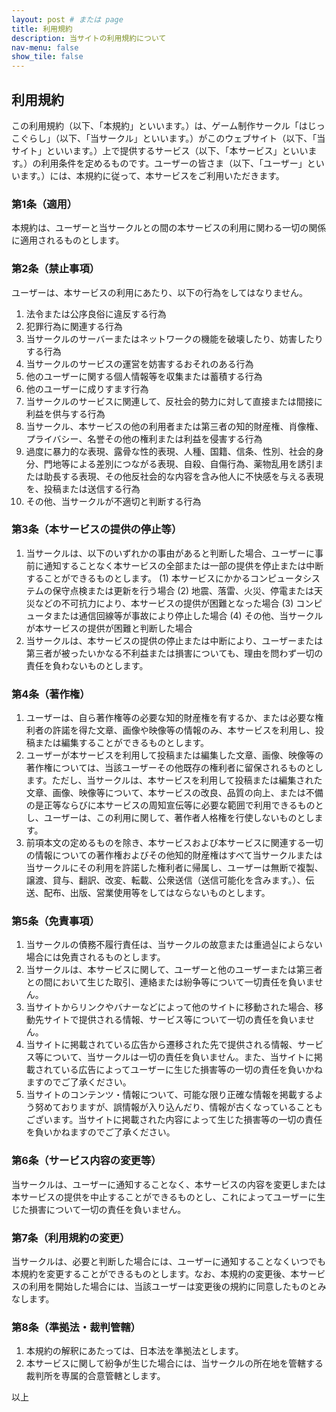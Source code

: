 ```yaml
---
layout: post # または page
title: 利用規約
description: 当サイトの利用規約について
nav-menu: false
show_tile: false
---
```


## 利用規約

この利用規約（以下、「本規約」といいます。）は、ゲーム制作サークル「はじっこぐらし」（以下、「当サークル」といいます。）がこのウェブサイト（以下、「当サイト」といいます。）上で提供するサービス（以下、「本サービス」といいます。）の利用条件を定めるものです。ユーザーの皆さま（以下、「ユーザー」といいます。）には、本規約に従って、本サービスをご利用いただきます。

### 第1条（適用）
本規約は、ユーザーと当サークルとの間の本サービスの利用に関わる一切の関係に適用されるものとします。

### 第2条（禁止事項）
ユーザーは、本サービスの利用にあたり、以下の行為をしてはなりません。
1. 法令または公序良俗に違反する行為
2. 犯罪行為に関連する行為
3. 当サークルのサーバーまたはネットワークの機能を破壊したり、妨害したりする行為
4. 当サークルのサービスの運営を妨害するおそれのある行為
5. 他のユーザーに関する個人情報等を収集または蓄積する行為
6. 他のユーザーに成りすます行為
7. 当サークルのサービスに関連して、反社会的勢力に対して直接または間接に利益を供与する行為
8. 当サークル、本サービスの他の利用者または第三者の知的財産権、肖像権、プライバシー、名誉その他の権利または利益を侵害する行為
9. 過度に暴力的な表現、露骨な性的表現、人種、国籍、信条、性別、社会的身分、門地等による差別につながる表現、自殺、自傷行為、薬物乱用を誘引または助長する表現、その他反社会的な内容を含み他人に不快感を与える表現を、投稿または送信する行為
10. その他、当サークルが不適切と判断する行為

### 第3条（本サービスの提供の停止等）
1. 当サークルは、以下のいずれかの事由があると判断した場合、ユーザーに事前に通知することなく本サービスの全部または一部の提供を停止または中断することができるものとします。
    (1) 本サービスにかかるコンピュータシステムの保守点検または更新を行う場合
    (2) 地震、落雷、火災、停電または天災などの不可抗力により、本サービスの提供が困難となった場合
    (3) コンピュータまたは通信回線等が事故により停止した場合
    (4) その他、当サークルが本サービスの提供が困難と判断した場合
2. 当サークルは、本サービスの提供の停止または中断により、ユーザーまたは第三者が被ったいかなる不利益または損害についても、理由を問わず一切の責任を負わないものとします。

### 第4条（著作権）
1. ユーザーは、自ら著作権等の必要な知的財産権を有するか、または必要な権利者の許諾を得た文章、画像や映像等の情報のみ、本サービスを利用し、投稿または編集することができるものとします。
2. ユーザーが本サービスを利用して投稿または編集した文章、画像、映像等の著作権については、当該ユーザーその他既存の権利者に留保されるものとします。ただし、当サークルは、本サービスを利用して投稿または編集された文章、画像、映像等について、本サービスの改良、品質の向上、または不備の是正等ならびに本サービスの周知宣伝等に必要な範囲で利用できるものとし、ユーザーは、この利用に関して、著作者人格権を行使しないものとします。
3. 前項本文の定めるものを除き、本サービスおよび本サービスに関連する一切の情報についての著作権およびその他知的財産権はすべて当サークルまたは当サークルにその利用を許諾した権利者に帰属し、ユーザーは無断で複製、譲渡、貸与、翻訳、改変、転載、公衆送信（送信可能化を含みます。）、伝送、配布、出版、営業使用等をしてはならないものとします。

### 第5条（免責事項）
1. 当サークルの債務不履行責任は、当サークルの故意または重過실によらない場合には免責されるものとします。
2. 当サークルは、本サービスに関して、ユーザーと他のユーザーまたは第三者との間において生じた取引、連絡または紛争等について一切責任を負いません。
3. 当サイトからリンクやバナーなどによって他のサイトに移動された場合、移動先サイトで提供される情報、サービス等について一切の責任を負いません。
4. 当サイトに掲載されている広告から遷移された先で提供される情報、サービス等について、当サークルは一切の責任を負いません。また、当サイトに掲載されている広告によってユーザーに生じた損害等の一切の責任を負いかねますのでご了承ください。
5. 当サイトのコンテンツ・情報について、可能な限り正確な情報を掲載するよう努めておりますが、誤情報が入り込んだり、情報が古くなっていることもございます。当サイトに掲載された内容によって生じた損害等の一切の責任を負いかねますのでご了承ください。

### 第6条（サービス内容の変更等）
当サークルは、ユーザーに通知することなく、本サービスの内容を変更しまたは本サービスの提供を中止することができるものとし、これによってユーザーに生じた損害について一切の責任を負いません。

### 第7条（利用規約の変更）
当サークルは、必要と判断した場合には、ユーザーに通知することなくいつでも本規約を変更することができるものとします。なお、本規約の変更後、本サービスの利用を開始した場合には、当該ユーザーは変更後の規約に同意したものとみなします。

### 第8条（準拠法・裁判管轄）
1. 本規約の解釈にあたっては、日本法を準拠法とします。
2. 本サービスに関して紛争が生じた場合には、当サークルの所在地を管轄する裁判所を専属的合意管轄とします。

以上